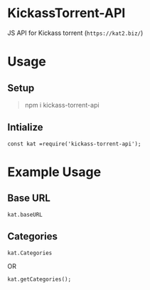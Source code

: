 # KickassTorrent-API
JS API for Kickass torrent (`https://kat2.biz/`)

# Usage
## Setup
>npm i kickass-torrent-api

## Intialize
```
const kat =require('kickass-torrent-api');
```
# Example Usage
## Base URL
```
kat.baseURL
```
## Categories
```
kat.Categories
```
OR
```
kat.getCategories();
```


